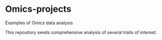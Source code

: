 # Omics-projects

Examples of Omics data analysis

This repository seeds comprehensive analysis of several traits of interest.
